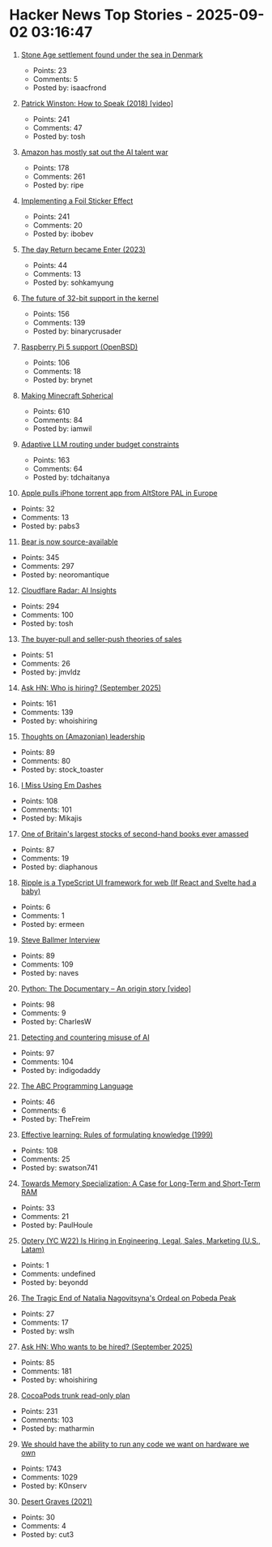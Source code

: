 # Hacker News Top Stories - 2025-09-02 03:16:47

1. [Stone Age settlement found under the sea in Denmark](https://apnews.com/article/denmark-stone-age-settlements-underwater-research-d0a77a07cdad2c23bd61c3f4bb015d7d)
   - Points: 23
   - Comments: 5
   - Posted by: isaacfrond

2. [Patrick Winston: How to Speak (2018) [video]](https://www.youtube.com/watch?v=Unzc731iCUY)
   - Points: 241
   - Comments: 47
   - Posted by: tosh

3. [Amazon has mostly sat out the AI talent war](https://www.businessinsider.com/amazon-ai-talent-wars-internal-document-2025-8)
   - Points: 178
   - Comments: 261
   - Posted by: ripe

4. [Implementing a Foil Sticker Effect](https://www.4rknova.com/blog/2025/08/30/foil-sticker)
   - Points: 241
   - Comments: 20
   - Posted by: ibobev

5. [The day Return became Enter (2023)](https://aresluna.org/the-day-return-became-enter/)
   - Points: 44
   - Comments: 13
   - Posted by: sohkamyung

6. [The future of 32-bit support in the kernel](https://lwn.net/SubscriberLink/1035727/4837b0d3dccf1cbb/)
   - Points: 156
   - Comments: 139
   - Posted by: binarycrusader

7. [Raspberry Pi 5 support (OpenBSD)](https://marc.info/?l=openbsd-cvs&m=175675287220070&w=2)
   - Points: 106
   - Comments: 18
   - Posted by: brynet

8. [Making Minecraft Spherical](https://www.bowerbyte.com/posts/blocky-planet/)
   - Points: 610
   - Comments: 84
   - Posted by: iamwil

9. [Adaptive LLM routing under budget constraints](https://arxiv.org/abs/2508.21141)
   - Points: 163
   - Comments: 64
   - Posted by: tdchaitanya

10. [Apple pulls iPhone torrent app from AltStore PAL in Europe](https://www.theverge.com/news/767344/apple-removes-itorrent-altstore-pal-ios-marketplace)
   - Points: 32
   - Comments: 13
   - Posted by: pabs3

11. [Bear is now source-available](https://herman.bearblog.dev/license/)
   - Points: 345
   - Comments: 297
   - Posted by: neoromantique

12. [Cloudflare Radar: AI Insights](https://radar.cloudflare.com/ai-insights)
   - Points: 294
   - Comments: 100
   - Posted by: tosh

13. [The buyer-pull and seller-push theories of sales](https://howtogrow.substack.com/p/the-physics-of-sales)
   - Points: 51
   - Comments: 26
   - Posted by: jmvldz

14. [Ask HN: Who is hiring? (September 2025)](undefined)
   - Points: 161
   - Comments: 139
   - Posted by: whoishiring

15. [Thoughts on (Amazonian) leadership](https://www.daemonology.net/blog/2025-09-01-Thoughts-on-Amazonian-Leadership.html)
   - Points: 89
   - Comments: 80
   - Posted by: stock_toaster

16. [I Miss Using Em Dashes](https://bassi.li/articles/i-miss-using-em-dashes)
   - Points: 108
   - Comments: 101
   - Posted by: Mikajis

17. [One of Britain's largest stocks of second-hand books ever amassed](https://www.worldofinteriors.com/story/richard-axe-second-hand-books-yorkshire)
   - Points: 87
   - Comments: 19
   - Posted by: diaphanous

18. [Ripple is a TypeScript UI framework for web (If React and Svelte had a baby)](https://github.com/trueadm/ripple)
   - Points: 6
   - Comments: 1
   - Posted by: ermeen

19. [Steve Ballmer Interview](https://www.acquired.fm/episodes/the-steve-ballmer-interview)
   - Points: 89
   - Comments: 109
   - Posted by: naves

20. [Python: The Documentary – An origin story [video]](https://www.youtube.com/watch?v=GfH4QL4VqJ0)
   - Points: 98
   - Comments: 9
   - Posted by: CharlesW

21. [Detecting and countering misuse of AI](https://www.anthropic.com/news/detecting-countering-misuse-aug-2025)
   - Points: 97
   - Comments: 104
   - Posted by: indigodaddy

22. [The ABC Programming Language](https://homepages.cwi.nl/~steven/abc/)
   - Points: 46
   - Comments: 6
   - Posted by: TheFreim

23. [Effective learning: Rules of formulating knowledge (1999)](https://www.supermemo.com/en/blog/twenty-rules-of-formulating-knowledge)
   - Points: 108
   - Comments: 25
   - Posted by: swatson741

24. [Towards Memory Specialization: A Case for Long-Term and Short-Term RAM](https://arxiv.org/abs/2508.02992)
   - Points: 33
   - Comments: 21
   - Posted by: PaulHoule

25. [Optery (YC W22) Is Hiring in Engineering, Legal, Sales, Marketing (U.S., Latam)](https://www.optery.com/careers/)
   - Points: 1
   - Comments: undefined
   - Posted by: beyondd

26. [The Tragic End of Natalia Nagovitsyna's Ordeal on Pobeda Peak](https://explorersweb.com/tragic-end-of-natalia-nagovitsynas-ordeal-on-pobeda-peak/)
   - Points: 27
   - Comments: 17
   - Posted by: wslh

27. [Ask HN: Who wants to be hired? (September 2025)](undefined)
   - Points: 85
   - Comments: 181
   - Posted by: whoishiring

28. [CocoaPods trunk read-only plan](https://blog.cocoapods.org/CocoaPods-Specs-Repo/)
   - Points: 231
   - Comments: 103
   - Posted by: matharmin

29. [We should have the ability to run any code we want on hardware we own](https://hugotunius.se/2025/08/31/what-every-argument-about-sideloading-gets-wrong.html)
   - Points: 1743
   - Comments: 1029
   - Posted by: K0nserv

30. [Desert Graves (2021)](https://www.desertmountaineer.com/2021/08/06/graves/)
   - Points: 30
   - Comments: 4
   - Posted by: cut3

